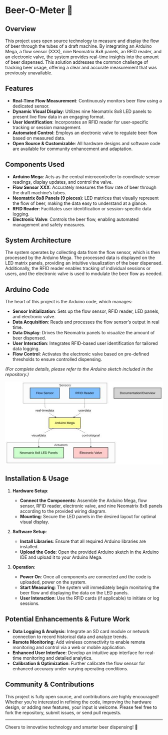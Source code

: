 # Beer-O-Meter 🍺

## Overview
This project uses open source technology to measure and display the flow of beer through the tubes of a draft machine. By integrating an Arduino Mega, a flow sensor (XXX), nine Neomatrix 8x8 panels, an RFID reader, and an electronic valve, the system provides real-time insights into the amount of beer dispensed. This solution addresses the common challenge of tracking beer usage, offering a clear and accurate measurement that was previously unavailable.

## Features
- **Real-Time Flow Measurement**: Continuously monitors beer flow using a dedicated sensor.
- **Dynamic Visual Display**: Utilizes nine Neomatrix 8x8 LED panels to present live flow data in an engaging format.
- **User Identification**: Incorporates an RFID reader for user-specific tracking or session management.
- **Automated Control**: Employs an electronic valve to regulate beer flow based on measured data.
- **Open Source & Customizable**: All hardware designs and software code are available for community enhancement and adaptation.

## Components Used
- **Arduino Mega**: Acts as the central microcontroller to coordinate sensor readings, display updates, and control the valve.
- **Flow Sensor XXX**: Accurately measures the flow rate of beer through the draft machine’s tubes.
- **Neomatrix 8x8 Panels (9 pieces)**: LED matrices that visually represent the flow of beer, making the data easy to understand at a glance.
- **RFID Reader**: Facilitates user identification or session-specific data logging.
- **Electronic Valve**: Controls the beer flow, enabling automated management and safety measures.

## System Architecture
The system operates by collecting data from the flow sensor, which is then processed by the Arduino Mega. The processed data is displayed on the LED matrix panels, providing an intuitive visualization of the beer dispensed. Additionally, the RFID reader enables tracking of individual sessions or users, and the electronic valve is used to modulate the beer flow as needed.

## Arduino Code
The heart of this project is the Arduino code, which manages:
- **Sensor Initialization**: Sets up the flow sensor, RFID reader, LED panels, and electronic valve.
- **Data Acquisition**: Reads and processes the flow sensor’s output in real time.
- **Data Display**: Drives the Neomatrix panels to visualize the amount of beer dispensed.
- **User Interaction**: Integrates RFID-based user identification for tailored data logging.
- **Flow Control**: Activates the electronic valve based on pre-defined thresholds to ensure controlled dispensing.

*(For complete details, please refer to the Arduino sketch included in the repository.)*

![diagram](https://github.com/sepse/beer-o-meter/blob/2b8236aca60c05cf57184622bd903c082112dea9/Graphics/diagram.jpg)

## Installation & Usage

1. **Hardware Setup**:
   - **Connect the Components**: Assemble the Arduino Mega, flow sensor, RFID reader, electronic valve, and nine Neomatrix 8x8 panels according to the provided wiring diagram.
   - **Mounting**: Secure the LED panels in the desired layout for optimal visual display.

2. **Software Setup**:
   - **Install Libraries**: Ensure that all required Arduino libraries are installed.
   - **Upload the Code**: Open the provided Arduino sketch in the Arduino IDE and upload it to your Arduino Mega.

3. **Operation**:
   - **Power On**: Once all components are connected and the code is uploaded, power on the system.
   - **Start Measuring**: The system will immediately begin monitoring the beer flow and displaying the data on the LED panels.
   - **User Interaction**: Use the RFID cards (if applicable) to initiate or log sessions.

## Potential Enhancements & Future Work
- **Data Logging & Analysis**: Integrate an SD card module or network connection to record historical data and analyze trends.
- **Remote Monitoring**: Add wireless connectivity to enable remote monitoring and control via a web or mobile application.
- **Enhanced User Interface**: Develop an intuitive app interface for real-time monitoring and detailed analytics.
- **Calibration & Optimization**: Further calibrate the flow sensor for enhanced accuracy under varying operating conditions.

## Community & Contributions
This project is fully open source, and contributions are highly encouraged! Whether you’re interested in refining the code, improving the hardware design, or adding new features, your input is welcome. Please feel free to fork the repository, submit issues, or send pull requests.

---

Cheers to innovative technology and smarter beer dispensing! 🍻
